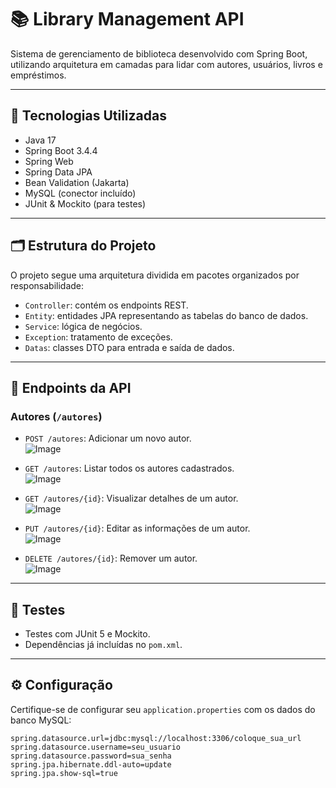 # 📚 Library Management API

Sistema de gerenciamento de biblioteca desenvolvido com Spring Boot, utilizando arquitetura em camadas para lidar com autores, usuários, livros e empréstimos.

---

## 🚀 Tecnologias Utilizadas

- Java 17
- Spring Boot 3.4.4
- Spring Web
- Spring Data JPA
- Bean Validation (Jakarta)
- MySQL (conector incluído)
- JUnit & Mockito (para testes)

---

## 🗂️ Estrutura do Projeto

O projeto segue uma arquitetura dividida em pacotes organizados por responsabilidade:

- `Controller`: contém os endpoints REST.
- `Entity`: entidades JPA representando as tabelas do banco de dados.
- `Service`: lógica de negócios.
- `Exception`: tratamento de exceções.
- `Datas`: classes DTO para entrada e saída de dados.

---
## 📌 Endpoints da API

###  Autores (`/autores`)

- `POST /autores`: Adicionar um novo autor.  
 ![Image](https://github.com/user-attachments/assets/1c64e39e-ee6c-4ca6-baaa-55ab3f725278)

- `GET /autores`: Listar todos os autores cadastrados.  
![Image](https://github.com/user-attachments/assets/6671a193-0ee4-4ef3-a971-8ac3869f7b36)

- `GET /autores/{id}`: Visualizar detalhes de um autor.  
![Image](https://github.com/user-attachments/assets/80b99204-44f9-45fc-9074-2f2875ee549f)

- `PUT /autores/{id}`: Editar as informações de um autor.  
![Image](https://github.com/user-attachments/assets/6b4c0a36-6af5-4525-87db-d992a4a03f11)

- `DELETE /autores/{id}`: Remover um autor.  
![Image](https://github.com/user-attachments/assets/1b9651af-e399-4289-b2c4-31df4554149f)

---


## 🧪 Testes

- Testes com JUnit 5 e Mockito.
- Dependências já incluídas no `pom.xml`.

---

## ⚙️ Configuração

Certifique-se de configurar seu `application.properties` com os dados do banco MySQL:

```properties
spring.datasource.url=jdbc:mysql://localhost:3306/coloque_sua_url
spring.datasource.username=seu_usuario
spring.datasource.password=sua_senha
spring.jpa.hibernate.ddl-auto=update
spring.jpa.show-sql=true
